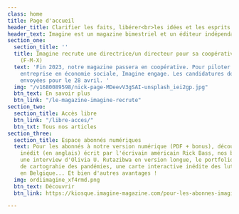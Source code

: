 ```yaml
---
class: home
title: Page d'accueil
header_title: Clarifier les faits, libérer<br>les idées et les esprits
header_text: Imagine est un magazine bimestriel et un éditeur indépendant depuis 2001.
section_one:
  section_title: ''
  title: Imagine recrute une directrice/un directeur pour sa coopérative de presse
    (F-M-X)
  text: 'Fin 2023, notre magazine passera en coopérative. Pour piloter cette nouvelle
    entreprise en économie sociale, Imagine engage. Les candidatures doivent être
    envoyées pour le 28 avril. '
  img: "/v1680089598/nick-page-MDeevV3gSAI-unsplash_iei2gp.jpg"
  btn_text: En savoir plus
  btn_link: "/le-magazine-imagine-recrute"
section_two:
  section_title: Accès libre
  btn_link: "/libre-acces/"
  btn_txt: Tous nos articles
section_three:
  section_title: Espace abonnés numériques
  text: Pour les abonnés à notre version numérique (PDF + bonus), découvrez un texte
    inédit (en anglais) écrit par l'écrivain américain Rick Bass, nos baromètres égalité-diversité,
    une interview d'Olivia U. Rutazibwa en version longue, le portfolio d'un projet
    de cartograhie des pandémies, une carte interactive inédite des luttes environnementales
    en Belgique... Et bien d'autres avantages !
  img: ordiimagine_xf4rmd.png
  btn_text: Découvrir
  btn_link: https://kiosque.imagine-magazine.com/pour-les-abonnes-imagine/

---
```


